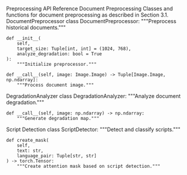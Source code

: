 Preprocessing API Reference
Document Preprocessing
Classes and functions for document preprocessing as described in Section 3.1.
DocumentPreprocessor
class DocumentPreprocessor:
    """Preprocess historical documents."""
    
    def __init__(
        self,
        target_size: Tuple[int, int] = (1024, 768),
        analyze_degradation: bool = True
    ):
        """Initialize preprocessor."""

    def __call__(self, image: Image.Image) -> Tuple[Image.Image, np.ndarray]:
        """Process document image."""

DegradationAnalyzer
class DegradationAnalyzer:
    """Analyze document degradation."""
    
    def __call__(self, image: np.ndarray) -> np.ndarray:
        """Generate degradation map."""

Script Detection
class ScriptDetector:
    """Detect and classify scripts."""
    
    def create_mask(
        self,
        text: str,
        language_pair: Tuple[str, str]
    ) -> torch.Tensor:
        """Create attention mask based on script detection."""

